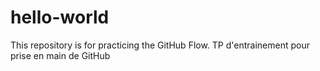 # hello-world
This repository is for practicing the GitHub Flow.
TP d'entrainement pour prise en main de GitHub
